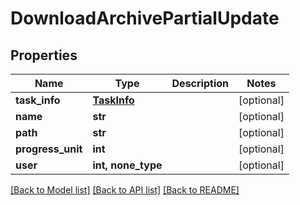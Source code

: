 # DownloadArchivePartialUpdate


## Properties
Name | Type | Description | Notes
------------ | ------------- | ------------- | -------------
**task_info** | [**TaskInfo**](TaskInfo.md) |  | [optional] 
**name** | **str** |  | [optional] 
**path** | **str** |  | [optional] 
**progress_unit** | **int** |  | [optional] 
**user** | **int, none_type** |  | [optional] 

[[Back to Model list]](../#documentation-for-models) [[Back to API list]](../#documentation-for-api-endpoints) [[Back to README]](../)


